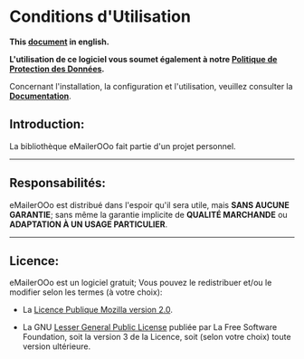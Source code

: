 # Conditions d'Utilisation

**This [document][1] in english.**

**L'utilisation de ce logiciel vous soumet également à notre [Politique de Protection des Données][2].**

Concernant l'installation, la configuration et l'utilisation, veuillez consulter la **[Documentation][3]**.

## Introduction:

La bibliothèque eMailerOOo fait partie d'un projet personnel.

___
## Responsabilités:

eMailerOOo est distribué dans l'espoir qu'il sera utile,
mais **SANS AUCUNE GARANTIE**; sans même la garantie implicite de
**QUALITÉ MARCHANDE** ou **ADAPTATION À UN USAGE PARTICULIER**.

___
## Licence:

eMailerOOo est un logiciel gratuit; Vous pouvez le redistribuer et/ou
le modifier selon les termes (à votre choix):

- La [Licence Publique Mozilla version 2.0][4].

- La GNU [Lesser General Public License][5] publiée par La Free Software Foundation,
soit la version 3 de la Licence, soit (selon votre choix) toute version ultérieure.

[1]: <https://prrvchr.github.io/eMailerOOo/source/eMailerOOo/registration/TermsOfUse_en>
[2]: <https://prrvchr.github.io/eMailerOOo/source/eMailerOOo/registration/PrivacyPolicy_fr>
[3]: <https://prrvchr.github.io/eMailerOOo/README_fr>
[4]: <http://mozilla.org/MPL/2.0/>
[5]: <http://www.gnu.org/licenses/lgpl-3.0.html>
